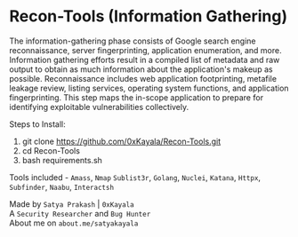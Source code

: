 # Recon-Tools (Information Gathering)

The information-gathering phase consists of Google search engine reconnaissance, server fingerprinting, application enumeration, and more. Information gathering efforts result in a compiled list of metadata and raw output to obtain as much information about the application's makeup as possible. Reconnaissance includes web application footprinting, metafile leakage review, listing services, operating system functions, and application fingerprinting. This step maps the in-scope application to prepare for identifying exploitable vulnerabilities collectively.

Steps to Install:
1. git clone https://github.com/0xKayala/Recon-Tools.git
2. cd Recon-Tools
3. bash requirements.sh

Tools included - `Amass`, `Nmap` `Sublist3r`, `Golang`, `Nuclei`, `Katana`, `Httpx`, `Subfinder`, `Naabu`, `Interactsh`

Made by
`Satya Prakash` | `0xKayala` \
A `Security Researcher` and `Bug Hunter` \
About me on `about.me/satyakayala`
